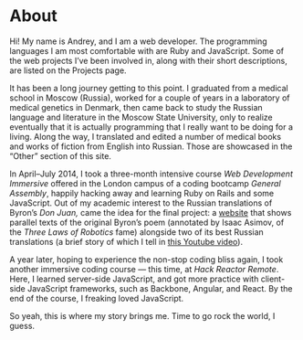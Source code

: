 # About

Hi! My name is Andrey, and I am a web developer. The programming languages I am most comfortable with are Ruby and JavaScript. Some of the web projects I’ve been involved in, along with their short descriptions, are listed on the Projects page.

It has been a long journey getting to this point. I graduated from a medical school in Moscow (Russia), worked for a couple of years in a laboratory of medical genetics in Denmark, then came back to study the Russian language and literature in the Moscow State University, only to realize eventually that it is actually programming that I really want to be doing for a living. Along the way, I translated and edited a number of medical books and works of fiction from English into Russian. Those are showcased in the “Other” section of this site.

In April–July 2014, I took a three-month intensive course *Web Development Immersive* offered in the London campus of a coding bootcamp *General Assembly*, happily hacking away and learning Ruby on Rails and some JavaScript. Out of my academic interest to the Russian translations of Byron’s *Don Juan,* came the idea for the final project: a [website](http://donjuan.herokuapp.com) that shows parallel texts of the original Byron’s poem (annotated by Isaac Asimov, of the *Three Laws of Robotics* fame) alongside two of its best Russian translations (a brief story of which I tell in [this Youtube video](https://youtu.be/GQWlpVrULlw)).

A year later, hoping to experience the non-stop coding bliss again, I took another immersive coding course — this time, at *Hack Reactor Remote*. Here, I learned server-side JavaScript, and got more practice with client-side JavaScript frameworks, such as Backbone, Angular, and React. By the end of the course, I freaking loved JavaScript.

So yeah, this is where my story brings me. Time to go rock the world, I guess.
